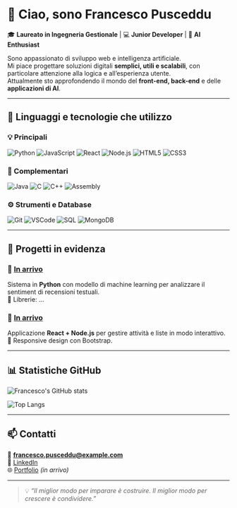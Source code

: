 # 👋 Ciao, sono Francesco Pusceddu  
🎓 **Laureato in Ingegneria Gestionale** | 💻 **Junior Developer** | 🤖 **AI Enthusiast**

Sono appassionato di sviluppo web e intelligenza artificiale.  
Mi piace progettare soluzioni digitali **semplici, utili e scalabili**, con particolare attenzione alla logica e all’esperienza utente.  
Attualmente sto approfondendo il mondo del **front-end, back-end** e delle **applicazioni di AI**.

---

## 🧰 Linguaggi e tecnologie che utilizzo

### 💡 Principali
![Python](https://img.shields.io/badge/Python-3776AB?style=for-the-badge&logo=python&logoColor=white)
![JavaScript](https://img.shields.io/badge/JavaScript-F7DF1E?style=for-the-badge&logo=javascript&logoColor=black)
![React](https://img.shields.io/badge/React-20232A?style=for-the-badge&logo=react&logoColor=61DAFB)
![Node.js](https://img.shields.io/badge/Node.js-339933?style=for-the-badge&logo=nodedotjs&logoColor=white)
![HTML5](https://img.shields.io/badge/HTML5-E34F26?style=for-the-badge&logo=html5&logoColor=white)
![CSS3](https://img.shields.io/badge/CSS3-1572B6?style=for-the-badge&logo=css3&logoColor=white)

### 🧩 Complementari
![Java](https://img.shields.io/badge/Java-007396?style=for-the-badge&logo=openjdk&logoColor=white)
![C](https://img.shields.io/badge/C-00599C?style=for-the-badge&logo=c&logoColor=white)
![C++](https://img.shields.io/badge/C++-00599C?style=for-the-badge&logo=cplusplus&logoColor=white)
![Assembly](https://img.shields.io/badge/Assembly-6E4C13?style=for-the-badge&logo=assembler&logoColor=white)

### ⚙️ Strumenti e Database
![Git](https://img.shields.io/badge/Git-F05032?style=for-the-badge&logo=git&logoColor=white)
![VSCode](https://img.shields.io/badge/VSCode-0078D4?style=for-the-badge&logo=visualstudiocode&logoColor=white)
![SQL](https://img.shields.io/badge/SQL-316192?style=for-the-badge&logo=postgresql&logoColor=white)
![MongoDB](https://img.shields.io/badge/MongoDB-4EA94B?style=for-the-badge&logo=mongodb&logoColor=white)


---

## 🚀 Progetti in evidenza

### 🔹 [In arrivo](https://github.com/francesco0603)
Sistema in **Python** con modello di machine learning per analizzare il sentiment di recensioni testuali.  
🧠 Librerie: ...

### 🔹 [In arrivo](https://github.com/francesco0603)
Applicazione **React + Node.js** per gestire attività e liste in modo interattivo.  
🎨 Responsive design con Bootstrap.

---

## 📊 Statistiche GitHub
![Francesco's GitHub stats](https://github-readme-stats.vercel.app/api?username=francesco0603&show_icons=true&theme=tokyonight)

![Top Langs](https://github-readme-stats.vercel.app/api/top-langs/?username=francesco0603&layout=compact&theme=tokyonight)

---

## 📫 Contatti
📧 **francesco.pusceddu@example.com**  
💼 [LinkedIn](www.linkedin.com/in/francesco-pusceddu-353673354)  
🌐 [Portfolio](https://francescopusceddu.github.io) *(in arrivo)*  

---

> 💡 *“Il miglior modo per imparare è costruire. Il miglior modo per crescere è condividere.”*
